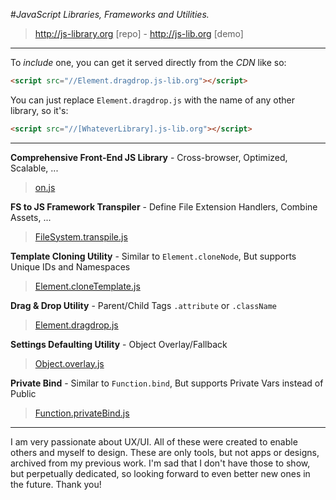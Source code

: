 #*JavaScript Libraries, Frameworks and Utilities.*

 > http://js-library.org [repo] - http://js-lib.org [demo]



---

To *include* one, you can get it served directly from the *CDN* like so:

```html
<script src="//Element.dragdrop.js-lib.org"></script>
```

You can just replace `Element.dragdrop.js` with the name of any other library, so it's:

```html
<script src="//[WhateverLibrary].js-lib.org"></script>
```

---

**Comprehensive Front-End JS Library** - Cross-browser, Optimized, Scalable, ...

> [on.js](https://github.com/xoftware/xoftware.github.io/tree/master/js-lib.org/on.js)

**FS to JS Framework Transpiler** - Define File Extension Handlers, Combine Assets, ...

> [FileSystem.transpile.js](https://github.com/xoftware/xoftware.github.io/tree/master/js-lib.org/FileSystem.method.js/FileSystem.transpile.js)

**Template Cloning Utility** - Similar to `Element.cloneNode`, But supports Unique IDs and Namespaces

> [Element.cloneTemplate.js](https://github.com/xoftware/xoftware.github.io/tree/master/js-lib.org/Element.method.js)

**Drag & Drop Utility** - Parent/Child Tags `.attribute` or `.className`

> [Element.dragdrop.js](https://github.com/xoftware/xoftware.github.io/tree/master/js-lib.org/Element.method.js)

**Settings Defaulting Utility** - Object Overlay/Fallback

> [Object.overlay.js](https://github.com/xoftware/xoftware.github.io/tree/master/js-lib.org/Object.method.js)

**Private Bind** - Similar to `Function.bind`, But supports Private Vars instead of Public

> [Function.privateBind.js](https://github.com/xoftware/xoftware.github.io/tree/master/js-lib.org/Function.method.js)

---
I am very passionate about UX/UI. All of these were created to enable others and myself to design. These are only tools, but not apps or designs, archived from my previous work. I'm sad that I don't have those to show, but perpetually dedicated, so looking forward to even better new ones in the future. Thank you! 
